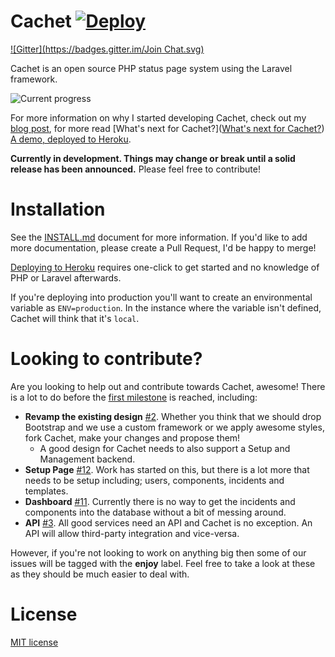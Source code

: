 # Cachet [![Deploy](https://www.herokucdn.com/deploy/button.png)](https://heroku.com/deploy)
[![Gitter](https://badges.gitter.im/Join Chat.svg)](https://gitter.im/cachethq/Cachet?utm_source=badge&utm_medium=badge&utm_campaign=pr-badge)

Cachet is an open source PHP status page system using the Laravel framework.

![Current progress](https://dl.dropboxusercontent.com/u/7323096/Cachet.png)

For more information on why I started developing Cachet, check out my [blog post](http://james-brooks.uk/cachet/?utm_source=github&utm_medium=readme&utm_campaign=github-cachet), for more read [What's next for Cachet?]([What's next for Cachet?](http://james-brooks.uk/whats-next-for-cachet/)) [A demo, deployed to Heroku](https://cachet.herokuapp.com).

**Currently in development. Things may change or break until a solid release has been announced.** Please feel free to contribute!

# Installation

See the [INSTALL.md](/INSTALL.md) document for more information. If you'd like to add more documentation, please create a Pull Request, I'd be happy to merge!

[Deploying to Heroku](/INSTALL.md#deploy-to-heroku) requires one-click to get started and no knowledge of PHP or Laravel afterwards.

If you're deploying into production you'll want to create an environmental variable as `ENV=production`. In the instance where the variable isn't defined, Cachet will think that it's `local`.

# Looking to contribute?

Are you looking to help out and contribute towards Cachet, awesome! There is a lot to do before the [first milestone](https://github.com/jbrooksuk/Cachet/milestones/First%20Release) is reached, including:

- **Revamp the existing design** [#2](https://github.com/jbrooksuk/Cachet/issues/2). Whether you think that we should drop Bootstrap and we use a custom framework or we apply awesome styles, fork Cachet, make your changes and propose them!
    + A good design for Cachet needs to also support a Setup and Management backend.
- **Setup Page** [#12](https://github.com/jbrooksuk/Cachet/issues/12). Work has started on this, but there is a lot more that needs to be setup including; users, components, incidents and templates.
- **Dashboard** [#11](https://github.com/jbrooksuk/Cachet/issues/11). Currently there is no way to get the incidents and components into the database without a bit of messing around.
- **API** [#3](https://github.com/jbrooksuk/Cachet/issues/3). All good services need an API and Cachet is no exception. An API will allow third-party integration and vice-versa.

However, if you're not looking to work on anything big then some of our issues will be tagged with the **enjoy** label. Feel free to take a look at these as they should be much easier to deal with.

# License

[MIT license](http://jbrooksuk.mit-license.org)

